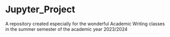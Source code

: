 # Jupyter_Project
A repository created especially for the wonderful Academic Writing classes in the summer semester of the academic year 2023/2024
